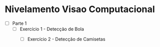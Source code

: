 # Nivelamento Visao Computacional

- [ ] Parte 1
  - [ ] Exercício 1 - Detecção de Bola
    - [ ] Exercício 2 - Detecção de Camisetas
   
